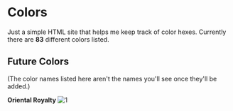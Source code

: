 # Colors

Just a simple HTML site that helps me keep track of color hexes. Currently there are **83** different colors listed.


## Future Colors

(The color names listed here aren't the names you'll see once they'll be added.)

**Oriental Royalty**
![1](https://dummyimage.com/500x500/cc0000/cc0000)
